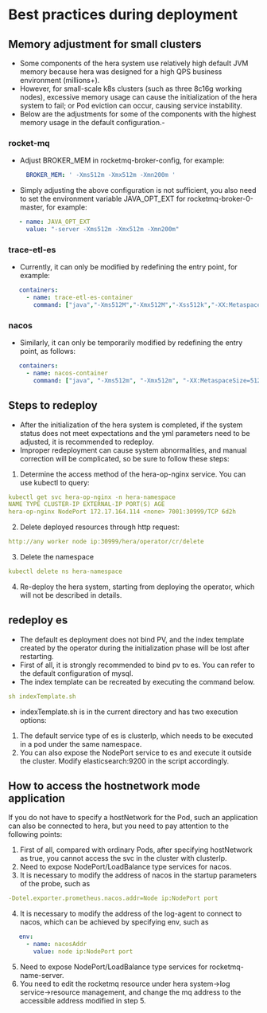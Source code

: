 # Best practices during deployment

## Memory adjustment for small clusters
- Some components of the hera system use relatively high default JVM memory because hera was designed for a high QPS business environment (millions+).
- However, for small-scale k8s clusters (such as three 8c16g working nodes), excessive memory usage can cause the initialization of the hera system to fail; or Pod eviction can occur, causing service instability.
- Below are the adjustments for some of the components with the highest memory usage in the default configuration.-
### rocket-mq
- Adjust BROKER_MEM in rocketmq-broker-config, for example:
```yaml
     BROKER_MEM: ' -Xms512m -Xmx512m -Xmn200m '
```
- Simply adjusting the above configuration is not sufficient, you also need to set the environment variable JAVA_OPT_EXT for rocketmq-broker-0-master, for example:
```yaml
   - name: JAVA_OPT_EXT
     value: "-server -Xms512m -Xmx512m -Xmn200m"
```

### trace-etl-es
- Currently, it can only be modified by redefining the entry point, for example:
```yaml
   containers:
     - name: trace-etl-es-container
       command: ["java","-Xms512M","-Xmx512M","-Xss512k","-XX:MetaspaceSize=128m","-XX:MaxMetaspaceSize=256m","-XX:MaxDirectMemorySize=512M"," -XX:+PrintReferenceGC","-XX:+PrintGCDetails","-XX:+PrintGCDateStamps","-XX:+PrintHeapAtGC","-Xloggc:/home/work/log/gc.log","-Duser .timezone=Asia/Shanghai","-XX:+HeapDumpOnOutOfMemoryError","-XX:HeapDumpPath=/home/rocksdb/dum/oom.dump","-jar","/home/work/trace-etl-es /trace-etl-es-1.0.0-SNAPSHOT.jar","&&","tail","-f","/dev/null"]
```

### nacos
- Similarly, it can only be temporarily modified by redefining the entry point, as follows:
```yaml
   containers:
     - name: nacos-container
       command: ["java", "-Xms512m", "-Xmx512m", "-XX:MetaspaceSize=512M", "-XX:+UseG1GC", "-XX:+PrintReferenceGC", "-XX:+PrintGCDetails", "-XX:+PrintGCDateStamps", "-XX:+PrintHeapAtGC", "-verbose:gc", "-Xloggc:/home/work/log/nacos/gc.log", "-jar", "-Dnacos. standalone=true", "/home/work/nacos/nacos-server.jar", "--server.port=80"]
```

## Steps to redeploy
- After the initialization of the hera system is completed, if the system status does not meet expectations and the yml parameters need to be adjusted, it is recommended to redeploy.
- Improper redeployment can cause system abnormalities, and manual correction will be complicated, so be sure to follow these steps:
1. Determine the access method of the hera-op-nginx service. You can use kubectl to query:
```yaml
kubectl get svc hera-op-nginx -n hera-namespace
NAME TYPE CLUSTER-IP EXTERNAL-IP PORT(S) AGE
hera-op-nginx NodePort 172.17.164.114 <none> 7001:30999/TCP 6d2h
```
2. Delete deployed resources through http request:
```yaml
http://any worker node ip:30999/hera/operator/cr/delete
```
3. Delete the namespace
```yaml
kubectl delete ns hera-namespace
```
4. Re-deploy the hera system, starting from deploying the operator, which will not be described in details.

## redeploy es
- The default es deployment does not bind PV, and the index template created by the operator during the initialization phase will be lost after restarting.
- First of all, it is strongly recommended to bind pv to es. You can refer to the default configuration of mysql.
- The index template can be recreated by executing the command below.
```yaml
sh indexTemplate.sh
```
- indexTemplate.sh is in the current directory and has two execution options:
1. The default service type of es is clusterIp, which needs to be executed in a pod under the same namespace.
2. You can also expose the NodePort service to es and execute it outside the cluster. Modify elasticsearch:9200 in the script accordingly.

## How to access the hostnetwork mode application
If you do not have to specify a hostNetwork for the Pod, such an application can also be connected to hera, but you need to pay attention to the following points:
1. First of all, compared with ordinary Pods, after specifying hostNetwork as true, you cannot access the svc in the cluster with clusterIp.
2. Need to expose NodePort/LoadBalance type services for nacos.
3. It is necessary to modify the address of nacos in the startup parameters of the probe, such as
```yaml
-Dotel.exporter.prometheus.nacos.addr=Node ip:NodePort port
```
4. It is necessary to modify the address of the log-agent to connect to nacos, which can be achieved by specifying env, such as
```yaml
   env:
     - name: nacosAddr
       value: node ip:NodePort port
```
5. Need to expose NodePort/LoadBalance type services for rocketmq-name-server.
6. You need to edit the rocketmq resource under hera system->log service->resource management, and change the mq address to the accessible address modified in step 5.

